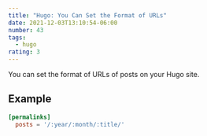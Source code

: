 ```yaml
---
title: "Hugo: You Can Set the Format of URLs"
date: 2021-12-03T13:10:54-06:00
number: 43
tags:
  - hugo
rating: 3
---
```


You can set the format of URLs of posts on your Hugo site.

## Example

```toml
[permalinks]
  posts = '/:year/:month/:title/'
```
